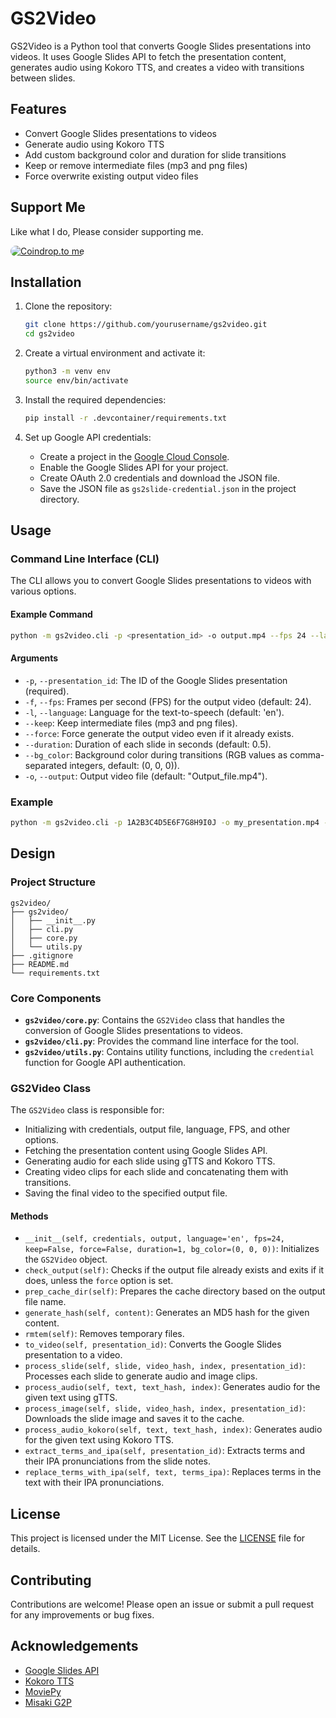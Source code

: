 # GS2Video

GS2Video is a Python tool that converts Google Slides presentations into videos. It uses Google Slides API to fetch the presentation content, generates audio using Kokoro TTS, and creates a video with transitions between slides.

## Features

- Convert Google Slides presentations to videos
- Generate audio using Kokoro TTS
- Add custom background color and duration for slide transitions
- Keep or remove intermediate files (mp3 and png files)
- Force overwrite existing output video files

## Support Me
Like what I do, Please consider supporting me.

<a href="https://coindrop.to/xie186" target="_blank"><img src="https://coindrop.to/embed-button.png" style="border-radius: 10px;" alt="Coindrop.to me" style="height: 57px !important;width: 229px !important;" ></a>

## Installation

1. Clone the repository:
    ```bash
    git clone https://github.com/yourusername/gs2video.git
    cd gs2video
    ```

2. Create a virtual environment and activate it:
    ```bash
    python3 -m venv env
    source env/bin/activate
    ```

3. Install the required dependencies:
    ```bash
    pip install -r .devcontainer/requirements.txt
    ```

4. Set up Google API credentials:
    - Create a project in the [Google Cloud Console](https://console.cloud.google.com/).
    - Enable the Google Slides API for your project.
    - Create OAuth 2.0 credentials and download the JSON file.
    - Save the JSON file as `gs2slide-credential.json` in the project directory.

## Usage

### Command Line Interface (CLI)

The CLI allows you to convert Google Slides presentations to videos with various options.

#### Example Command

```bash
python -m gs2video.cli -p <presentation_id> -o output.mp4 --fps 24 --language en --keep --force --duration 1 --bg_color 0,0,0
```

#### Arguments

- `-p`, `--presentation_id`: The ID of the Google Slides presentation (required).
- `-f`, `--fps`: Frames per second (FPS) for the output video (default: 24).
- `-l`, `--language`: Language for the text-to-speech (default: 'en').
- `--keep`: Keep intermediate files (mp3 and png files).
- `--force`: Force generate the output video even if it already exists.
- `--duration`: Duration of each slide in seconds (default: 0.5).
- `--bg_color`: Background color during transitions (RGB values as comma-separated integers, default: (0, 0, 0)).
- `-o`, `--output`: Output video file (default: "Output_file.mp4").

### Example

```bash
python -m gs2video.cli -p 1A2B3C4D5E6F7G8H9I0J -o my_presentation.mp4 --fps 30 --language en --keep --force --duration 2 --bg_color 255,255,255
```

## Design

### Project Structure

```
gs2video/
├── gs2video/
│   ├── __init__.py
│   ├── cli.py
│   ├── core.py
│   └── utils.py
├── .gitignore
├── README.md
└── requirements.txt
```

### Core Components

- **`gs2video/core.py`**: Contains the `GS2Video` class that handles the conversion of Google Slides presentations to videos.
- **`gs2video/cli.py`**: Provides the command line interface for the tool.
- **`gs2video/utils.py`**: Contains utility functions, including the `credential` function for Google API authentication.

### GS2Video Class

The `GS2Video` class is responsible for:

- Initializing with credentials, output file, language, FPS, and other options.
- Fetching the presentation content using Google Slides API.
- Generating audio for each slide using gTTS and Kokoro TTS.
- Creating video clips for each slide and concatenating them with transitions.
- Saving the final video to the specified output file.

#### Methods

- `__init__(self, credentials, output, language='en', fps=24, keep=False, force=False, duration=1, bg_color=(0, 0, 0))`: Initializes the `GS2Video` object.
- `check_output(self)`: Checks if the output file already exists and exits if it does, unless the `force` option is set.
- `prep_cache_dir(self)`: Prepares the cache directory based on the output file name.
- `generate_hash(self, content)`: Generates an MD5 hash for the given content.
- `rmtem(self)`: Removes temporary files.
- `to_video(self, presentation_id)`: Converts the Google Slides presentation to a video.
- `process_slide(self, slide, video_hash, index, presentation_id)`: Processes each slide to generate audio and image clips.
- `process_audio(self, text, text_hash, index)`: Generates audio for the given text using gTTS.
- `process_image(self, slide, video_hash, index, presentation_id)`: Downloads the slide image and saves it to the cache.
- `process_audio_kokoro(self, text, text_hash, index)`: Generates audio for the given text using Kokoro TTS.
- `extract_terms_and_ipa(self, presentation_id)`: Extracts terms and their IPA pronunciations from the slide notes.
- `replace_terms_with_ipa(self, text, terms_ipa)`: Replaces terms in the text with their IPA pronunciations.

## License

This project is licensed under the MIT License. See the [LICENSE](LICENSE) file for details.

## Contributing

Contributions are welcome! Please open an issue or submit a pull request for any improvements or bug fixes.

## Acknowledgements

- [Google Slides API](https://developers.google.com/slides)
- [Kokoro TTS](https://github.com/yourusername/kokoro-tts)
- [MoviePy](https://zulko.github.io/moviepy/)
- [Misaki G2P](https://github.com/yourusername/misaki-g2p)



